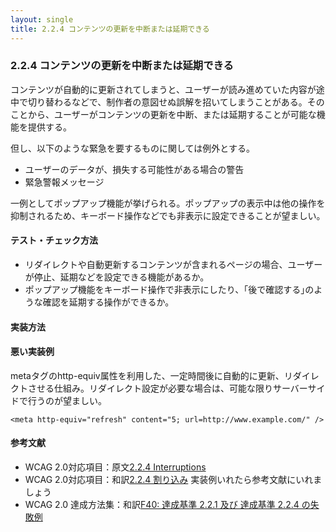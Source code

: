 ```yaml
---
layout: single
title: 2.2.4 コンテンツの更新を中断または延期できる
---
```


### 2.2.4 コンテンツの更新を中断または延期できる

コンテンツが自動的に更新されてしまうと、ユーザーが読み進めていた内容が途中で切り替わるなどで、制作者の意図せぬ誤解を招いてしまうことがある。そのことから、ユーザーがコンテンツの更新を中断、または延期することが可能な機能を提供する。

但し、以下のような緊急を要するものに関しては例外とする。

- ユーザーのデータが、損失する可能性がある場合の警告
- 緊急警報メッセージ

一例としてポップアップ機能が挙げられる。ポップアップの表示中は他の操作を抑制されるため、キーボード操作などでも非表示に設定できることが望ましい。

#### テスト・チェック方法
- リダイレクトや自動更新するコンテンツが含まれるページの場合、ユーザーが停止、延期などを設定できる機能があるか。
- ポップアップ機能をキーボード操作で非表示にしたり、｢後で確認する｣のような確認を延期する操作ができるか。

#### 実装方法

#### 悪い実装例
metaタグのhttp-equiv属性を利用した、一定時間後に自動的に更新、リダイレクトさせる仕組み。リダイレクト設定が必要な場合は、可能な限りサーバーサイドで行うのが望ましい。
```
<meta http-equiv="refresh" content="5; url=http://www.example.com/" />
```

#### 参考文献

- WCAG 2.0対応項目：原文[2.2.4 Interruptions](https://www.w3.org/TR/2008/REC-WCAG20-20081211/#time-limits)
- WCAG 2.0対応項目：和訳[2.2.4 割り込み](https://waic.jp/docs/WCAG20/Overview.html#time-limits)
実装例いれたら参考文献にいれましょう
- WCAG 2.0 達成方法集：和訳[F40: 達成基準 2.2.1 及び 達成基準 2.2.4 の失敗例](https://waic.jp/docs/WCAG-TECHS/F40.html)
